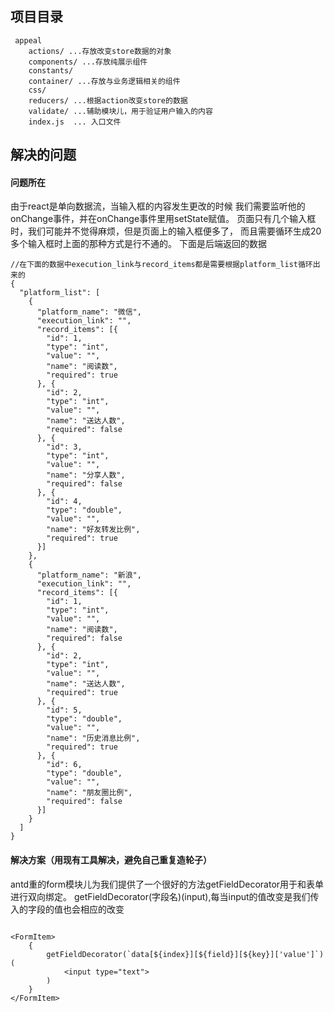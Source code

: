 ## 项目目录
```
 appeal
    actions/ ...存放改变store数据的对象
    components/ ...存放纯展示组件
    constants/ 
    container/ ...存放与业务逻辑相关的组件
    css/
    reducers/ ...根据action改变store的数据
    validate/ ...辅助模块儿，用于验证用户输入的内容
    index.js  ... 入口文件
```

## 解决的问题
#### 问题所在
由于react是单向数据流，当输入框的内容发生更改的时候
我们需要监听他的onChange事件，并在onChange事件里用setState赋值。
页面只有几个输入框时，我们可能并不觉得麻烦，但是页面上的输入框便多了，
而且需要循环生成20多个输入框时上面的那种方式是行不通的。
下面是后端返回的数据
```
//在下面的数据中execution_link与record_items都是需要根据platform_list循环出来的
{
  "platform_list": [
    {
      "platform_name": "微信",
      "execution_link": "",
      "record_items": [{
        "id": 1,
        "type": "int",
        "value": "",
        "name": "阅读数",
        "required": true
      }, {
        "id": 2,
        "type": "int",
        "value": "",
        "name": "送达人数",
        "required": false
      }, {
        "id": 3,
        "type": "int",
        "value": "",
        "name": "分享人数",
        "required": false
      }, {
        "id": 4,
        "type": "double",
        "value": "",
        "name": "好友转发比例",
        "required": true
      }]
    },
    {
      "platform_name": "新浪",
      "execution_link": "",
      "record_items": [{
        "id": 1,
        "type": "int",
        "value": "",
        "name": "阅读数",
        "required": false
      }, {
        "id": 2,
        "type": "int",
        "value": "",
        "name": "送达人数",
        "required": true
      }, {
        "id": 5,
        "type": "double",
        "value": "",
        "name": "历史消息比例",
        "required": true
      }, {
        "id": 6,
        "type": "double",
        "value": "",
        "name": "朋友圈比例",
        "required": false
      }]
    }
  ]
}
```

#### 解决方案（用现有工具解决，避免自己重复造轮子）
antd重的form模块儿为我们提供了一个很好的方法getFieldDecorator用于和表单进行双向绑定。
getFieldDecorator(字段名)(input),每当input的值改变是我们传入的字段的值也会相应的改变

```

<FormItem>
    {
        getFieldDecorator(`data[${index}][${field}][${key}]['value']`)(
            <input type="text">
        )
    }
</FormItem>

```